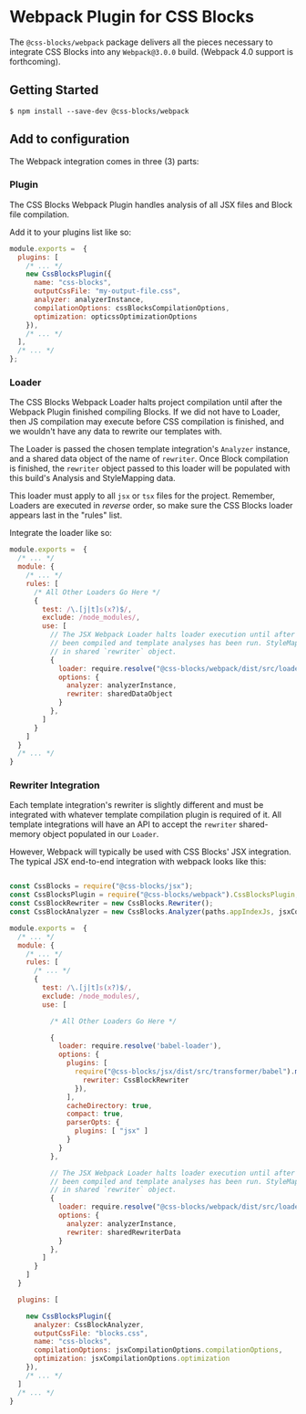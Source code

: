# Webpack Plugin for CSS Blocks

The `@css-blocks/webpack` package delivers all the pieces necessary to integrate CSS Blocks into any `Webpack@3.0.0` build. (Webpack 4.0 support is forthcoming).

## Getting Started

```
$ npm install --save-dev @css-blocks/webpack
```

## Add to configuration

The Webpack integration comes in three (3) parts:

### Plugin

The CSS Blocks Webpack Plugin handles analysis of all JSX files and Block file compilation.

Add it to your plugins list like so:

```js
module.exports =  {
  plugins: [
    /* ... */
    new CssBlocksPlugin({
      name: "css-blocks",
      outputCssFile: "my-output-file.css",
      analyzer: analyzerInstance,
      compilationOptions: cssBlocksCompilationOptions,
      optimization: opticssOptimizationOptions
    }),
    /* ... */
  ],
  /* ... */
};
```

### Loader

The CSS Blocks Webpack Loader halts project compilation until after the Webpack Plugin finished compiling Blocks. If we did not have to Loader, then JS compilation may execute before CSS compilation is finished, and we wouldn't have any data to rewrite our templates with.

The Loader is passed the chosen template integration's `Analyzer` instance, and a shared data object of the name of `rewriter`. Once Block compilation is finished, the `rewriter` object passed to this loader will be populated with this build's Analysis and StyleMapping data.

This loader must apply to all `jsx` or `tsx` files for the project. Remember, Loaders are executed in *reverse* order, so make sure the CSS Blocks loader appears last in the "rules" list.

Integrate the loader like so:

```js
module.exports =  {
  /* ... */
  module: {
    /* ... */
    rules: [
      /* All Other Loaders Go Here */
      {
        test: /\.[j|t]s(x?)$/,
        exclude: /node_modules/,
        use: [
          // The JSX Webpack Loader halts loader execution until after all blocks have
          // been compiled and template analyses has been run. StyleMapping data stored
          // in shared `rewriter` object.
          {
            loader: require.resolve("@css-blocks/webpack/dist/src/loader"),
            options: {
              analyzer: analyzerInstance,
              rewriter: sharedDataObject
            }
          },
        ]
      }
    ]
  }
  /* ... */
}
```

### Rewriter Integration

Each template integration's rewriter is slightly different and must be integrated with whatever template compilation plugin is required of it. All template integrations will have an API to accept the `rewriter` shared-memory object populated in our `Loader`.

However, Webpack will typically be used with CSS Blocks' JSX integration. The typical JSX end-to-end integration with webpack looks like this:

```js

const CssBlocks = require("@css-blocks/jsx");
const CssBlocksPlugin = require("@css-blocks/webpack").CssBlocksPlugin;
const CssBlockRewriter = new CssBlocks.Rewriter();
const CssBlockAnalyzer = new CssBlocks.Analyzer(paths.appIndexJs, jsxCompilationOptions);

module.exports =  {
  /* ... */
  module: {
    /* ... */
    rules: [
      /* ... */
      {
        test: /\.[j|t]s(x?)$/,
        exclude: /node_modules/,
        use: [

          /* All Other Loaders Go Here */

          {
            loader: require.resolve('babel-loader'),
            options: {
              plugins: [
                require("@css-blocks/jsx/dist/src/transformer/babel").makePlugin({
                  rewriter: CssBlockRewriter
                }),
              ],
              cacheDirectory: true,
              compact: true,
              parserOpts: {
                plugins: [ "jsx" ]
              }
            }
          },

          // The JSX Webpack Loader halts loader execution until after all blocks have
          // been compiled and template analyses has been run. StyleMapping data stored
          // in shared `rewriter` object.
          {
            loader: require.resolve("@css-blocks/webpack/dist/src/loader"),
            options: {
              analyzer: analyzerInstance,
              rewriter: sharedRewriterData
            }
          },
        ]
      }
    ]
  }

  plugins: [

    new CssBlocksPlugin({
      analyzer: CssBlockAnalyzer,
      outputCssFile: "blocks.css",
      name: "css-blocks",
      compilationOptions: jsxCompilationOptions.compilationOptions,
      optimization: jsxCompilationOptions.optimization
    }),
    /* ... */
  ]
  /* ... */
}